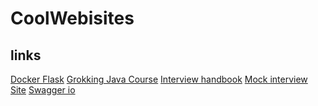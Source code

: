 # CoolWebisites

## links

[Docker Flask](https://www.digitalocean.com/community/tutorials/how-to-build-and-deploy-a-flask-application-using-docker-on-ubuntu-20-04)
[Grokking Java Course](https://www.educative.io/courses/grokking-coding-interview-patterns-java)
[Interview handbook](https://www.techinterviewhandbook.org/software-engineering-interview-guide/)
[Mock interview Site](https://app.igotanoffer.com/coaching/tech/)
[Swagger io](https://swagger.io/solutions/api-documentation/)
<!--
[Link text Here](huhhh)
[Link text Here](huhhh)
[Link text Here](huhhh)
[Link text Here](huhhh)
[Link text Here](huhhh)
[Link text Here](huhhh)
[Link text Here](huhhh)
[Link text Here](huhhh)
[Link text Here](huhhh)
[Link text Here](huhhh)
[Link text Here](huhhh)
[Link text Here](huhhh)
[Link text Here](huhhh)
-->
